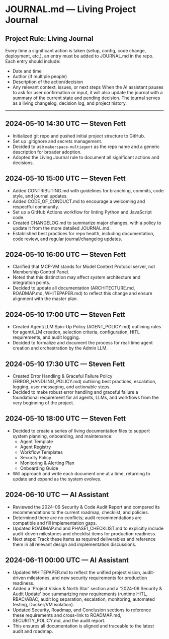# JOURNAL.md — Living Project Journal

## Project Rule: Living Journal
Every time a significant action is taken (setup, config, code change, deployment, etc.), an entry must be added to JOURNAL.md in the repo.
Each entry should include:
- Date and time
- Author (if multiple people)
- Description of the action/decision
- Any relevant context, issues, or next steps
When the AI assistant pauses to ask for user confirmation or input, it will also update the journal with a summary of the current state and pending decision.
The journal serves as a living changelog, decision log, and project history.

---

## 2024-05-10 14:30 UTC — Steven Fett
- Initialized git repo and pushed initial project structure to GitHub.
- Set up .gitignore and secrets management.
- Decided to use `makerspace-multiagent` as the repo name and a generic description for broader adoption.
- Adopted the Living Journal rule to document all significant actions and decisions.

## 2024-05-10 15:00 UTC — Steven Fett
- Added CONTRIBUTING.md with guidelines for branching, commits, code style, and journal updates.
- Added CODE_OF_CONDUCT.md to encourage a welcoming and respectful community.
- Set up a GitHub Actions workflow for linting Python and JavaScript code.
- Created CHANGELOG.md to summarize major changes, with a policy to update it from the more detailed JOURNAL.md.
- Established best practices for repo health, including documentation, code review, and regular journal/changelog updates.

## 2024-05-10 16:00 UTC — Steven Fett
- Clarified that MCP-VM stands for Model Context Protocol server, not Membership Control Panel.
- Noted that this distinction may affect system architecture and integration points.
- Decided to update all documentation (ARCHITECTURE.md, ROADMAP.md, WHITEPAPER.md) to reflect this change and ensure alignment with the master plan.

## 2024-05-10 17:00 UTC — Steven Fett
- Created Agent/LLM Spin-Up Policy (AGENT_POLICY.md) outlining rules for agent/LLM creation, selection criteria, configuration, HITL requirements, and audit logging.
- Decided to formalize and document the process for real-time agent creation and orchestration by the Admin LLM.

## 2024-05-10 17:30 UTC — Steven Fett
- Created Error Handling & Graceful Failure Policy (ERROR_HANDLING_POLICY.md) outlining best practices, escalation, logging, user messaging, and actionable steps.
- Decided to make robust error handling and graceful failure a foundational requirement for all agents, LLMs, and workflows from the very beginning of the project.

## 2024-05-10 18:00 UTC — Steven Fett
- Decided to create a series of living documentation files to support system planning, onboarding, and maintenance:
  - Agent Template
  - Agent Registry
  - Workflow Templates
  - Security Policy
  - Monitoring & Alerting Plan
  - Onboarding Guide
- Will approach and write each document one at a time, returning to update and expand as the system evolves.

## 2024-06-10 UTC — AI Assistant
- Reviewed the 2024-06 Security & Code Audit Report and compared its recommendations to the current roadmap, checklist, and policies.
- Determined there are no conflicts; audit recommendations are compatible and fill implementation gaps.
- Updated ROADMAP.md and PHASE1_CHECKLIST.md to explicitly include audit-driven milestones and checklist items for production readiness.
- Next steps: Track these items as required deliverables and reference them in all relevant design and implementation discussions.

## 2024-06-11 00:00 UTC — AI Assistant
- Updated WHITEPAPER.md to reflect the unified project vision, audit-driven milestones, and new security requirements for production readiness.
- Added a 'Project Vision & North Star' section and a '2024-06 Security & Audit Update' box summarizing new requirements (runtime HITL, RBAC/ABAC, audit log separation, escalation, monitoring, automated testing, Docker/VM isolation).
- Updated Security, Roadmap, and Conclusion sections to reference these requirements and cross-link to ROADMAP.md, SECURITY_POLICY.md, and the audit report.
- This ensures all documentation is aligned and traceable to the latest audit and roadmap. 